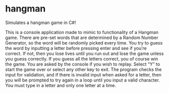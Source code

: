 # hangman
Simulates a hangman game in C#!

This is a console application made to mimic to functionality of a Hangman game. There are pre-set words that are determined by a Random Number Generator, so the word will be randomly picked every time. You try to guess the word by inputting a letter before pressing enter and see if you’re correct. If not, then you lose lives until you run out and lose the game unless you guess correctly. If you guess all the letters correct, you of course win the game. You are asked by the console if you wish to replay. Select “Y” to start the game over or select any other key to exit. The program checks the input for validation, and if there is invalid input when asked for a letter, then you will be prompted to try again in a loop until you input a valid character. You must type in a letter and only one letter at a time.
